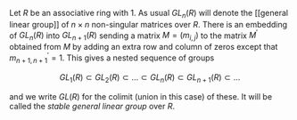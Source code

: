 Let $R$ be an associative ring with 1. As usual $GL_n(R)$ will denote the [[general linear group]] of $n\times n$ non-singular matrices over $R$.   There is an embedding of $GL_n(R)$ into $GL_{n+1}(R)$ sending  a matrix $M = (m_{i,j})$ to the matrix $M^\prime$ obtained from $M$ by adding an extra row and column of zeros except that $m^\prime_{n+1,n+1} = 1$.  This gives a nested sequence of groups

  $$GL_1(R)\subset GL_2(R)\subset \ldots \subset GL_n(R)\subset GL_{n+1}(R)\subset \ldots$$

and we write $GL(R)$ for the colimit (union in this case) of these. It will be called the _stable general linear group_ over $R$.

